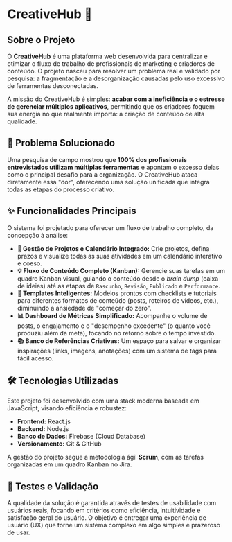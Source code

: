 # CreativeHub 🚀

## Sobre o Projeto

O **CreativeHub** é uma plataforma web desenvolvida para centralizar e otimizar o fluxo de trabalho de profissionais de marketing e criadores de conteúdo. O projeto nasceu para resolver um problema real e validado por pesquisa: a fragmentação e a desorganização causadas pelo uso excessivo de ferramentas desconectadas.

A missão do CreativeHub é simples: **acabar com a ineficiência e o estresse de gerenciar múltiplos aplicativos**, permitindo que os criadores foquem sua energia no que realmente importa: a criação de conteúdo de alta qualidade.

## 🎯 Problema Solucionado

Uma pesquisa de campo mostrou que **100% dos profissionais entrevistados utilizam múltiplas ferramentas** e apontam o excesso delas como o principal desafio para a organização. O CreativeHub ataca diretamente essa "dor", oferecendo uma solução unificada que integra todas as etapas do processo criativo.

## ✨ Funcionalidades Principais

O sistema foi projetado para oferecer um fluxo de trabalho completo, da concepção à análise:

*   **📅 Gestão de Projetos e Calendário Integrado:** Crie projetos, defina prazos e visualize todas as suas atividades em um calendário interativo e coeso.
*   **💡 Fluxo de Conteúdo Completo (Kanban):** Gerencie suas tarefas em um quadro Kanban visual, guiando o conteúdo desde o *brain dump* (caixa de ideias) até as etapas de `Rascunho`, `Revisão`, `Publicado` e `Performance`.
*   **🤖 Templates Inteligentes:** Modelos prontos com checklists e tutoriais para diferentes formatos de conteúdo (posts, roteiros de vídeos, etc.), diminuindo a ansiedade de "começar do zero".
*   **📊 Dashboard de Métricas Simplificado:** Acompanhe o volume de posts, o engajamento e o "desempenho excedente" (o quanto você produziu além da meta), focando no retorno sobre o tempo investido.
*   **📚 Banco de Referências Criativas:** Um espaço para salvar e organizar inspirações (links, imagens, anotações) com um sistema de tags para fácil acesso.

## 🛠️ Tecnologias Utilizadas

Este projeto foi desenvolvido com uma stack moderna baseada em JavaScript, visando eficiência e robustez:

*   **Frontend:** React.js
*   **Backend:** Node.js
*   **Banco de Dados:** Firebase (Cloud Database)
*   **Versionamento:** Git & GitHub

A gestão do projeto segue a metodologia ágil **Scrum**, com as tarefas organizadas em um quadro Kanban no Jira.

## 🧪 Testes e Validação

A qualidade da solução é garantida através de testes de usabilidade com usuários reais, focando em critérios como eficiência, intuitividade e satisfação geral do usuário. O objetivo é entregar uma experiência de usuário (UX) que torne um sistema complexo em algo simples e prazeroso de usar.
